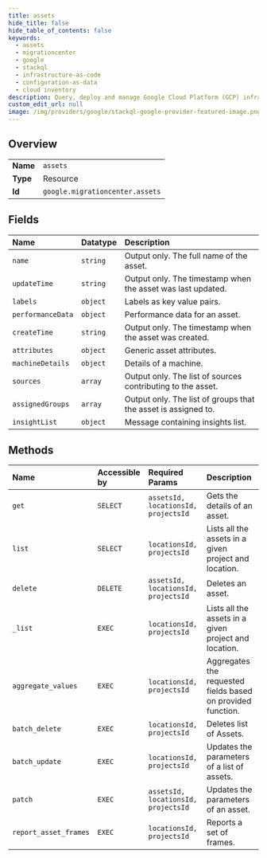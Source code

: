 ```yaml
---
title: assets
hide_title: false
hide_table_of_contents: false
keywords:
  - assets
  - migrationcenter
  - google    
  - stackql
  - infrastructure-as-code
  - configuration-as-data
  - cloud inventory
description: Query, deploy and manage Google Cloud Platform (GCP) infrastructure and resources using SQL
custom_edit_url: null
image: /img/providers/google/stackql-google-provider-featured-image.png
---
```

  
    

## Overview
<table><tbody>
<tr><td><b>Name</b></td><td><code>assets</code></td></tr>
<tr><td><b>Type</b></td><td>Resource</td></tr>
<tr><td><b>Id</b></td><td><code>google.migrationcenter.assets</code></td></tr>
</tbody></table>

## Fields
| Name | Datatype | Description |
|:-----|:---------|:------------|
| `name` | `string` | Output only. The full name of the asset. |
| `updateTime` | `string` | Output only. The timestamp when the asset was last updated. |
| `labels` | `object` | Labels as key value pairs. |
| `performanceData` | `object` | Performance data for an asset. |
| `createTime` | `string` | Output only. The timestamp when the asset was created. |
| `attributes` | `object` | Generic asset attributes. |
| `machineDetails` | `object` | Details of a machine. |
| `sources` | `array` | Output only. The list of sources contributing to the asset. |
| `assignedGroups` | `array` | Output only. The list of groups that the asset is assigned to. |
| `insightList` | `object` | Message containing insights list. |
## Methods
| Name | Accessible by | Required Params | Description |
|:-----|:--------------|:----------------|:------------|
| `get` | `SELECT` | `assetsId, locationsId, projectsId` | Gets the details of an asset. |
| `list` | `SELECT` | `locationsId, projectsId` | Lists all the assets in a given project and location. |
| `delete` | `DELETE` | `assetsId, locationsId, projectsId` | Deletes an asset. |
| `_list` | `EXEC` | `locationsId, projectsId` | Lists all the assets in a given project and location. |
| `aggregate_values` | `EXEC` | `locationsId, projectsId` | Aggregates the requested fields based on provided function. |
| `batch_delete` | `EXEC` | `locationsId, projectsId` | Deletes list of Assets. |
| `batch_update` | `EXEC` | `locationsId, projectsId` | Updates the parameters of a list of assets. |
| `patch` | `EXEC` | `assetsId, locationsId, projectsId` | Updates the parameters of an asset. |
| `report_asset_frames` | `EXEC` | `locationsId, projectsId` | Reports a set of frames. |

